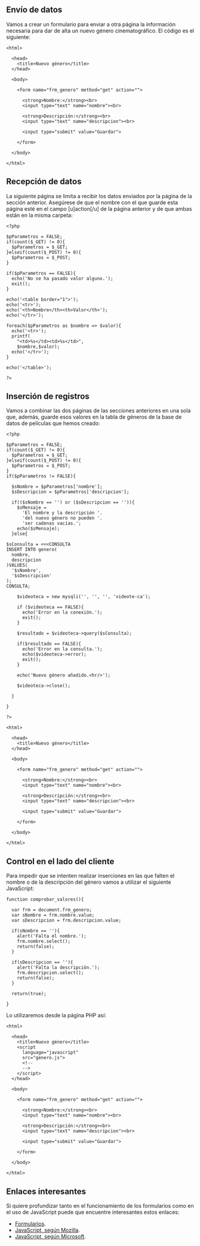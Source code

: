 Envío de datos
--------------

Vamos a crear un formulario para enviar a otra página la información necesaria para dar de alta un nuevo género cinematográfico. El código es el siguiente:

~~~~ {.html}
<html>

  <head>
    <title>Nuevo género</title>
  </head>

  <body>

    <form name="frm_genero" method="get" action="">

      <strong>Nombre:</strong><br>
      <input type="text" name="nombre"><br>

      <strong>Descripción:</strong><br>
      <input type="text" name="descripcion"><br>

      <input type="submit" value="Guardar">

    </form>

  </body>

</html>
~~~~

Recepción de datos
------------------

La siguiente página se limita a recibir los datos enviados por la página de la sección anterior. Asegúrese de que el nombre con el que guarde esta página esté en el campo [u]action[/u] de la página anterior y de que ambas están en la misma carpeta:

~~~~ {.php}
<?php

$pParametros = FALSE;
if(count($_GET) != 0){
  $pParametros = $_GET;
}elseif(count($_POST) != 0){
  $pParametros = $_POST;
}

if($pParametros == FALSE){
  echo('No se ha pasado valor alguno.');
  exit();
}

echo('<table border="1">');
echo('<tr>');
echo('<th>Nombre</th><th>Valor</th>');
echo('</tr>');

foreach($pParametros as $nombre => $valor){
  echo('<tr>');
  printf(
    "<td>%s</td><td>%s</td>",
    $nombre,$valor);
  echo('</tr>');
}

echo('</table>');

?>
~~~~

Inserción de registros
----------------------

Vamos a combinar las dos páginas de las secciones anteriores en una sola que, además, guarde esos valores en la tabla de géneros de la base de datos de películas que hemos creado:

~~~~ {.php}
<?php

$pParametros = FALSE;
if(count($_GET) != 0){
  $pParametros = $_GET;
}elseif(count($_POST) != 0){
  $pParametros = $_POST;
}
if($pParametros != FALSE){

  $sNombre = $pParametros['nombre'];
  $sDescripcion = $pParametros['descripcion'];

  if(($sNombre == '') or ($sDescripcion == '')){
    $sMensaje =
      'El nombre y la descripción '.
      'del nuevo género no pueden '.
      'ser cadenas vacías.';
    echo($sMensaje);
  }else{

$sConsulta = <<<CONSULTA
INSERT INTO genero(
  nombre,
  descripcion
)VALUES(
  '$sNombre',
  '$sDescripcion'
);
CONSULTA;

    $videoteca = new mysqli('', '', '', 'videote-ca');

    if ($videoteca == FALSE){
      echo('Error en la conexión.');
      exit();
    }

    $resultado = $videoteca->query($sConsulta);

    if($resultado == FALSE){
      echo('Error en la consulta.');
      echo($videoteca->error);
      exit();
    }

    echo('Nuevo género añadido.<hr/>');

    $videoteca->close();

  }

}

?>

<html>

  <head>
    <title>Nuevo género</title>
  </head>

  <body>

    <form name="frm_genero" method="get" action="">

      <strong>Nombre:</strong><br>
      <input type="text" name="nombre"><br>

      <strong>Descripción:</strong><br>
      <input type="text" name="descripcion"><br>

      <input type="submit" value="Guardar">

    </form>

  </body>

</html>
~~~~

Control en el lado del cliente
------------------------------

Para impedir que se intenten realizar inserciones en las que falten el nombre o de la descripción del género vamos a utilizar el siguiente JavaScript:

~~~~ {.javascript}
function comprobar_valores(){

  var frm = document.frm_genero;
  var sNombre = frm.nombre.value;
  var sDescripcion = frm.descripcion.value;

  if(sNombre == ''){
    alert('Falta el nombre.');
    frm.nombre.select();
    return(false);
  }

  if(sDescripcion == ''){
    alert('Falta la descripción.');
    frm.descripcion.select();
    return(false);
  }

  return(true);

}
~~~~

Lo utilizaremos desde la página PHP así:

~~~~ {.html}
<html>

  <head>
    <title>Nuevo género</title>
    <script
      language="javascript"
      src="genero.js">
      <!--
      -->
    </script>
  </head>

  <body>

    <form name="frm_genero" method="get" action="">

      <strong>Nombre:</strong><br>
      <input type="text" name="nombre"><br>

      <strong>Descripción:</strong><br>
      <input type="text" name="descripcion"><br>

      <input type="submit" value="Guardar">

    </form>

  </body>

</html>
~~~~

Enlaces interesantes
--------------------

Si quiere profundizar tanto en el funcionamiento de los formularios como en el uso de JavaScript puede que encuentre interesantes estos enlaces:

-   [Formularios](http://www.w3.org/TR/html4/interact/forms.html).
-   [JavaScript, según Mozilla](http://www.mozilla.org/js/).
-   [JavaScript, según Microsoft](http://msdn.microsoft.com/library/default.asp?url=/library/en-us/script56/html/js56jsoriJScript.asp).
